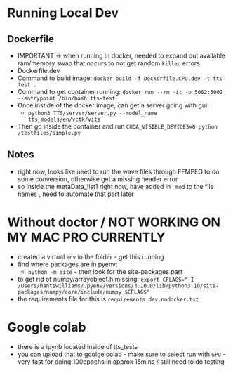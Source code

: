 # Running Local Dev 

## Dockerfile 
- IMPORTANT -> when running in docker, needed to expand out available ram/memory swap that occurs to not get random `killed` errors
- Dockerfile.dev 
- Command to build image: `docker build -f Dockerfile.CPU.dev -t tts-test .` 
- Command to get container running: `docker run --rm -it -p 5002:5002 --entrypoint /bin/bash tts-test`
- Once instide of the docker image, can get a server going with gui: 
    - `python3 TTS/server/server.py --model_name tts_models/en/vctk/vits` 
- Then go inside the container and run `CUDA_VISIBLE_DEVICES=0 python /testfiles/simple.py`

## Notes 
- right now, looks like need to run the wave files through FFMPEG to do some conversion, otherwise get a missing header error 
- so inside the metaData_list1 right now, have added in `_mod` to the file names , need to automate that part later 

# Without doctor / NOT WORKING ON MY MAC PRO CURRENTLY 
- created a virtual `env` in the folder - get this running
- find where packages are in pyenv: 
    - `python -m site` - then look for the site-packages part 
- to get rid of numpy/arrayobject.h missing: `export CFLAGS="-I /Users/hantswilliams/.pyenv/versions/3.10.0/lib/python3.10/site-packages/numpy/core/include/numpy $CFLAGS"`  
- the requirements file for this is `requirements.dev.nodocker.txt`


# Google colab 
- there is a ipynb located inside of tts_tests 
- you can upload that to goolge colab - make sure to select run with `GPU` - very fast for doing 100epochs in approx 15mins / still need to do testing 